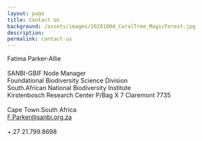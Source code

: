 ```yaml
---
layout: page
title: Contact Us
background: /assets/images/20201004_CoralTree_MagicForest.jpg
description:
permalink: contact-us
---
```


Fatima Parker-Allie<br>       
SANBI-GBIF Node Manager<br>
Foundational Biodiversity Science Division<br>
South.African National Biodiversity Institute<br> 
Kirstenbosch Research Center  P/Bag X 7 Claremont 7735<br>     
Cape Town.South Africa<br>
F.Parker@sanbi.org.za<br>                                                                       
+.27 21.799.8698<br>                        
  


                                                        







                                                             
                                                             
                                                             
                                                          
